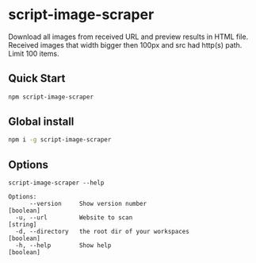 # script-image-scraper

Download all images from received URL and preview results in HTML file.
Received images that width bigger then 100px and src had http(s) path.
Limit 100 items.

## Quick Start

```sh
npm script-image-scraper
```

## Global install

```sh
npm i -g script-image-scraper
```

## Options

```
script-image-scraper --help

Options:
      --version     Show version number                                   [boolean]
  -u, --url         Website to scan                                       [string]
  -d, --directory   the root dir of your workspaces                       [boolean]
  -h, --help        Show help                                             [boolean]
```
